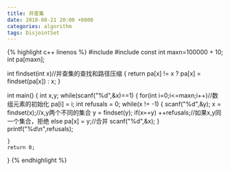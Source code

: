 ```yaml
---
title: 并查集
date: 2018-08-21 20:00 +0800
categories: algorithm
tags: DisjointSet
--- 
```


<!--more-->
{% highlight c++ linenos %}
#include <iostream>
#include <cstdio>
const int maxn=100000 + 10;
int pa[maxn];

int findset(int x)//并查集的查找和路径压缩
{
    return pa[x] != x ? pa[x] = findset(pa[x]) : x;
}

int main()
{
    int x,y;
    while(scanf("%d",&x)==1)
    {
        for(int i=0;i<=maxn;i++)//数组元素的初始化
            pa[i] = i;
        int refusals = 0;
        while(x != -1)
        {
            scanf("%d",&y);
            x = findset(x);//x,y两个不同的集合
            y = findset(y);
            if(x==y)
                ++refusals;//如果x,y同一个集合，拒绝
            else 
                pa[x] = y;//合并
            scanf("%d",&x);
        }
        printf("%d\n",refusals);

    }
    return 0;
}
{% endhighlight %}